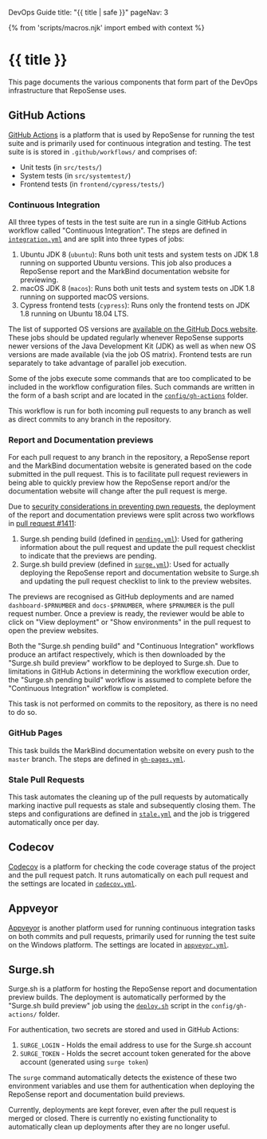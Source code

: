 <variable name="title">DevOps Guide</variable>
<frontmatter>
  title: "{{ title | safe }}"
  pageNav: 3
</frontmatter>

{% from 'scripts/macros.njk' import embed with context %}

<h1 class="display-4"><md>{{ title }}</md></h1>

<div class="lead">

This page documents the various components that form part of the DevOps infrastructure that RepoSense uses.
</div>

<!-- ==================================================================================================== -->


## GitHub Actions

[GitHub Actions](https://docs.github.com/en/actions) is a platform that is used by RepoSense for running the test suite and is primarily used for continuous integration and testing. The test suite is is stored in `.github/workflows/` and comprises of:

- Unit tests (in `src/tests/`)
- System tests (in `src/systemtest/`)
- Frontend tests (in `frontend/cypress/tests/`)

### Continuous Integration

All three types of tests in the test suite are run in a single GitHub Actions workflow called "Continuous Integration". The steps are defined in [`integration.yml`](https://github.com/reposense/RepoSense/blob/master/.github/workflows/integration.yml) and are split into three types of jobs:

1. Ubuntu JDK 8 (`ubuntu`): Runs both unit tests and system tests on JDK 1.8 running on supported Ubuntu versions. This job also produces a RepoSense report and the MarkBind documentation website for previewing.
2. macOS JDK 8 (`macos`): Runs both unit tests and system tests on JDK 1.8 running on supported macOS versions.
3. Cypress frontend tests (`cypress`): Runs only the frontend tests on JDK 1.8 running on Ubuntu 18.04 LTS.

The list of supported OS versions are [available on the GitHub Docs website](https://docs.github.com/en/actions/using-github-hosted-runners/about-github-hosted-runners#supported-runners-and-hardware-resources). These jobs should be updated regularly whenever RepoSense supports newer versions of the Java Development Kit (JDK) as well as when new OS versions are made available (via the job OS matrix). Frontend tests are run separately to take advantage of parallel job execution.

Some of the jobs execute some commands that are too complicated to be included in the workflow configuration files. Such commands are written in the form of a bash script and are located in the [`config/gh-actions`](https://github.com/reposense/RepoSense/tree/master/config/gh-actions) folder.

This workflow is run for both incoming pull requests to any branch as well as direct commits to any branch in the repository.

### Report and Documentation previews

For each pull request to any branch in the repository, a RepoSense report and the MarkBind documentation website is generated based on the code submitted in the pull request. This is to facilitate pull request reviewers in being able to quickly preview how the RepoSense report and/or the documentation website will change after the pull request is merge.

Due to [security considerations in preventing pwn requests](https://securitylab.github.com/research/github-actions-preventing-pwn-requests), the deployment of the report and documentation previews were split across two workflows in [pull request #1411](https://github.com/reposense/RepoSense/pull/1411):

1. Surge.sh pending build (defined in [`pending.yml`](https://github.com/reposense/RepoSense/blob/master/.github/workflows/pending.yml)): Used for gathering information about the pull request and update the pull request checklist to indicate that the previews are pending.
2. Surge.sh build preview (defined in [`surge.yml`](https://github.com/reposense/RepoSense/blob/master/.github/workflows/surge.yml)): Used for actually deploying the RepoSense report and documentation website to Surge.sh and updating the pull request checklist to link to the preview websites.

The previews are recognised as GitHub deployments and are named `dashboard-$PRNUMBER` and `docs-$PRNUMBER`, where `$PRNUMBER` is the pull request number. Once a preview is ready, the reviewer would be able to click on "View deployment" or "Show environments" in the pull request to open the preview websites.

Both the "Surge.sh pending build" and "Continuous Integration" workflows produce an artifact respectively, which is then downloaded by the "Surge.sh build preview" workflow to be deployed to Surge.sh. Due to limitations in GitHub Actions in determining the workflow execution order, the "Surge.sh pending build" workflow is assumed to complete before the "Continuous Integration" workflow is completed.

This task is not performed on commits to the repository, as there is no need to do so.

### GitHub Pages

This task builds the MarkBind documentation website on every push to the `master` branch. The steps are defined in [`gh-pages.yml`](https://github.com/reposense/RepoSense/blob/master/.github/workflows/gh-pages.yml).

### Stale Pull Requests

This task automates the cleaning up of the pull requests by automatically marking inactive pull requests as stale and subsequently closing them. The steps and configurations are defined in [`stale.yml`](https://github.com/reposense/RepoSense/blob/master/.github/workflows/stale.yml) and the job is triggered automatically once per day.

<!-- ==================================================================================================== -->

## Codecov

[Codecov](https://app.codecov.io/gh/reposense/RepoSense) is a platform for checking the code coverage status of the project and the pull request patch. It runs automatically on each pull request and the settings are located in [`codecov.yml`](https://github.com/reposense/RepoSense/blob/master/codecov.yml).

<!-- ==================================================================================================== -->

## Appveyor

[Appveyor](https://ci.appveyor.com/project/eugenepeh/reposense) is another platform used for running continuous integration tasks on both commits and pull requests, primarily used for running the test suite on the Windows platform. The settings are located in [`appveyor.yml`](https://github.com/reposense/RepoSense/blob/master/appveyor.yml).

<!-- ==================================================================================================== -->

## Surge.sh

Surge.sh is a platform for hosting the RepoSense report and documentation preview builds. The deployment is automatically performed by the "Surge.sh build preview" job using the [`deploy.sh`](https://github.com/reposense/RepoSense/blob/master/config/gh-actions/deploy.sh) script in the `config/gh-actions/` folder.

For authentication, two secrets are stored and used in GitHub Actions:

1. `SURGE_LOGIN` - Holds the email address to use for the Surge.sh account
2. `SURGE_TOKEN` - Holds the secret account token generated for the above account (generated using `surge token`)

The `surge` command automatically detects the existence of these two environment variables and use them for authentication when deploying the RepoSense report and documentation build previews.

Currently, deployments are kept forever, even after the pull request is merged or closed. There is currently no existing functionality to automatically clean up deployments after they are no longer useful.
